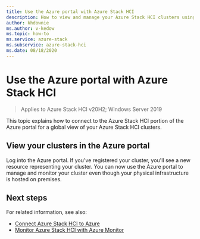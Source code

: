 ```yaml
---
title: Use the Azure portal with Azure Stack HCI
description: How to view and manage your Azure Stack HCI clusters using the Azure portal.
author: khdownie
ms.author: v-kedow
ms.topic: how-to
ms.service: azure-stack
ms.subservice: azure-stack-hci
ms.date: 08/18/2020
---
```


# Use the Azure portal with Azure Stack HCI

> Applies to Azure Stack HCI v20H2; Windows Server 2019

This topic explains how to connect to the Azure Stack HCI portion of the Azure portal for a global view of your Azure Stack HCI clusters.

## View your clusters in the Azure portal

Log into the Azure portal. If you've registered your cluster, you'll see a new resource representing your cluster. You can now use the Azure portal to manage and monitor your cluster even though your physical infrastructure is hosted on premises.

## Next steps

For related information, see also:

- [Connect Azure Stack HCI to Azure](../deploy/register-with-azure.md)
- [Monitor Azure Stack HCI with Azure Monitor](azure-monitor.md)
